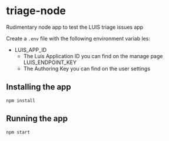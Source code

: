 # triage-node

Rudimentary node app to test the LUIS triage issues app

Create a `.env` file with the following environment variab les:

- LUIS_APP_ID
  - The Luis Application ID you can find on the manage page
LUIS_ENDPOINT_KEY
  - The Authoring Key you can find on the user settings

## Installing the app

```
npm install
```

## Running the app

```
npm start
```
